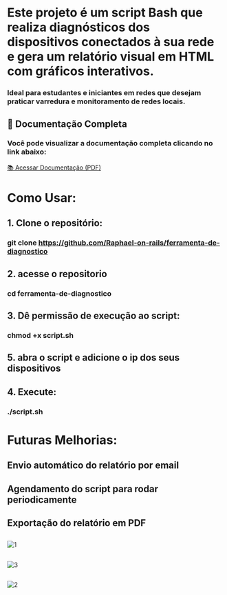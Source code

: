 # Este projeto é um script Bash que realiza diagnósticos dos dispositivos conectados à sua rede e gera um **relatório visual** em HTML com gráficos interativos.  

### Ideal para estudantes e iniciantes em redes que desejam praticar varredura e monitoramento de redes locais.

## 📄 Documentação Completa

### Você pode visualizar a documentação completa clicando no link abaixo:

[📚 Acessar Documentação (PDF)](./funcionamento(documentacao).pdf)


# Como Usar:

## 1. Clone o repositório:


  ### git clone https://github.com/Raphael-on-rails/ferramenta-de-diagnostico


## 2. acesse o repositorio
   
  ### cd ferramenta-de-diagnostico

## 3. Dê permissão de execução ao script:

  ### chmod +x script.sh
  
  ## 5. abra o script e adicione o ip dos seus dispositivos
     
## 4. Execute:

  ### ./script.sh





# Futuras Melhorias:


## Envio automático do relatório por email


## Agendamento do script para rodar periodicamente


## Exportação do relatório em PDF
##


##
![1](https://github.com/user-attachments/assets/9f8b0755-d7b0-4f26-a494-a5519dcf5b6a)
##

![3](https://github.com/user-attachments/assets/2f834600-78ed-4f57-9a43-bb2baa3d9c8e)
##

![2](https://github.com/user-attachments/assets/fbaab483-7521-4581-8260-5a3bfd10d365)
##

